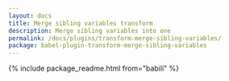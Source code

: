 ```yaml
---
layout: docs
title: Merge sibling variables transform
description: Merge sibling variables into one
permalink: /docs/plugins/transform-merge-sibling-variables/
package: babel-plugin-transform-merge-sibling-variables
---
```


{% include package_readme.html from="babili" %}
